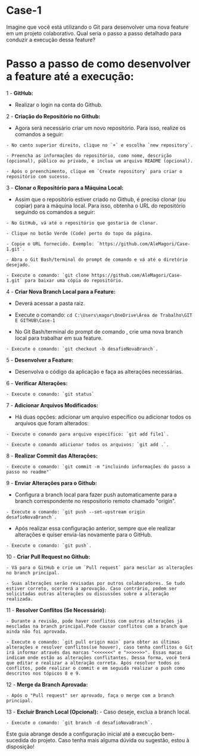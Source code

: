 # Case-1
Imagine que você está utilizando o Git para desenvolver uma nova feature em um projeto colaborativo. Qual seria o passo a passo detalhado para conduzir a execução dessa feature?

# Passo a passo de como desenvolver a feature até a execução:

1 - **GitHub:** 

   - Realizar o login na conta do Github.

2 - **Criação do Repositório no Github:**

   - Agora será necessário criar um novo repositório. Para isso, realize os comandos a seguir:
    
    - No canto superior direito, clique no `+` e escolha `new repository`.
    
    - Preencha as informações do repositório, como nome, descrição (opcional), público ou privado, e inclua um arquivo README (opcional).
    
    - Após o preenchimento, clique em `Create repository` para criar o repositório com sucesso.

3 - **Clonar o Repositório para a Máquina Local:**

   - Assim que o repositório estiver criado no Github, é preciso clonar (ou copiar) para a máquina local. Para isso, obtenha o URL do repositório seguindo os comandos a seguir:
    
    - No GitHub, vá até o repositório que gostaria de clonar.
   
    - Clique no botão Verde (Code) perto do topo da página.
    
    - Copie o URL fornecido. Exemplo: `https://github.com/AleMagori/Case-1.git`.
    
    - Abra o Git Bash/terminal do prompt de comando e vá até o diretório desejado.
    
    - Execute o comando: `git clone https://github.com/AleMagori/Case-1.git` para baixar uma cópia do repositório.

4 - **Criar Nova Branch Local para a Feature:**

   - Deverá acessar a pasta raiz.

   - Execute o comando: `cd C:\Users\magor\OneDrive\Área de Trabalho\GIT E GITHUB\Case-1`

   - No Git Bash/terminal do prompt de comando , crie uma nova branch local para trabalhar em sua feature.

    - Execute o comando: `git checkout -b desafioNovaBranch`.

5 - **Desenvolver a Feature:**

   - Desenvolva o código da aplicação e faça as alterações necessárias.

6 - **Verificar Alterações:**

    - Execute o comando: `git status`
 
7 - **Adicionar Arquivos Modificados:**
 
   - Há duas opções: adicionar um arquivo específico ou adicionar todos os arquivos que foram alterados:

    - Execute o comando para arquivo específico: `git add file1`.

    - Execute o comando adicionar todos os arquivos: `git add .`.

8 - **Realizar Commit das Alterações:**
   
    - Execute o comando: `git commit -m "incluindo informações do passo a passo no readme"`

9 - **Enviar Alterações para o Github:** 

   - Configura a branch local para fazer push automaticamente para a branch correspondente no respositorio remoto chamado "origin".

    - Execute o comando: `git push --set-upstream origin desafioNovaBranch`.

   - Após realizar essa configuração anterior, sempre que ele realizar alterações e quiser envia-las novamente para o GitHub.

    - Execute o comando: `git push`.
    
10 - **Criar Pull Request no Github:**

    - Vá para o GitHub e crie um `Pull request` para mesclar as alterações no branch principal.

    - Suas alterações serão revisadas por outros colaboradores. Se tudo estiver correto, ocorrerá a aprovação. Caso contrário, podem ser solicitadas outras alterações ou discussões sobre a alteração realizada.

11 - **Resolver Conflitos (Se Necessário):**

    - Durante a revisão, pode haver conflitos com outras alterações já mescladas na branch principal.Pode causar conflitos com a branch que ainda não foi aprovada.

    - Execute o comando: `git pull origin main` para obter as últimas alterações e resolver conflitos(se houver), caso tenha conflitos o Git irá informar através das marcas "<<<<<<<" e ">>>>>>>". Essas macas indicam onde estão as alterações conflitantes. Dessa forma, você terá que editar e realizar a alteração correta. Após resolver todos os conflitos, pode realizar o commit e em seguida realizar o push como descritos nos tópicos 8 e 9.

12 - **Merge da Branch Aprovada:**

    - Após o "Pull request" ser aprovado, faça o merge com a branch principal.

13 - **Excluir Branch Local (Opcional):** 
    - Caso deseje, exclua a branch local.

    - Execute o comando: `git branch -d desafioNovaBranch`.

Este guia abrange desde a configuração inicial até a execução bem-sucedida do projeto. Caso tenha mais alguma dúvida ou sugestão, estou à disposição!